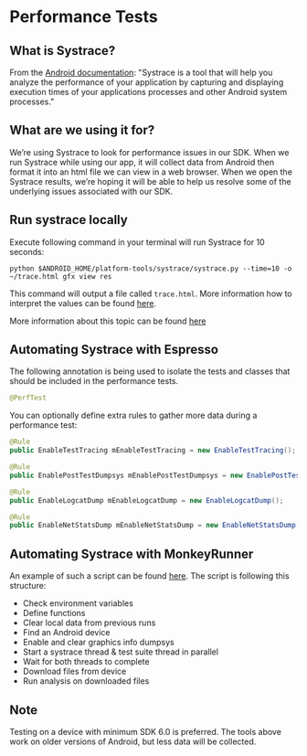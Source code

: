 # Performance Tests

## What is Systrace?

From the [Android documentation](http://developer.android.com/tools/help/systrace.html):
"Systrace is a tool that will help you analyze the performance of your application by capturing and displaying execution times of your applications processes and other Android system processes."

## What are we using it for?

We’re using Systrace to look for performance issues in our SDK. When we run Systrace while using our app, 
it will collect data from Android then format it into an html file we can view in a web browser. 
When we open the Systrace results, we’re hoping it will be able to help us resolve some of the 
underlying issues associated with our SDK.

## Run systrace locally

Execute following command in your terminal will run Systrace for 10 seconds:

```
python $ANDROID_HOME/platform-tools/systrace/systrace.py --time=10 -o ~/trace.html gfx view res
```

This command will output a file called `trace.html`. 
More information how to interpret the values can be found [here](http://developer.android.com/tools/help/systrace.html).
                                                       
More information about this topic can be found [here](https://codelabs.developers.google.com/codelabs/android-perf-testing/index.html?index=..%2F..%2Fbabbq-2015&viewga=UA-68632703-1#0)

## Automating Systrace with Espresso

The following annotation is being used to isolate the tests and classes that should be included in the performance tests.
                                          
```java
@PerfTest
```

You can optionally define extra rules to gather more data during a performance test:

```java
@Rule
public EnableTestTracing mEnableTestTracing = new EnableTestTracing();

@Rule
public EnablePostTestDumpsys mEnablePostTestDumpsys = new EnablePostTestDumpsys();

@Rule
public EnableLogcatDump mEnableLogcatDump = new EnableLogcatDump();

@Rule
public EnableNetStatsDump mEnableNetStatsDump = new EnableNetStatsDump();
```

## Automating Systrace with MonkeyRunner

An example of such a script can be found [here](https://github.com/googlecodelabs/android-perf-testing/blob/master/run_perf_tests.py).
The script is following this structure:

- Check environment variables
- Define functions
- Clear local data from previous runs
- Find an Android device
- Enable and clear graphics info dumpsys
- Start a systrace thread & test suite thread in parallel
- Wait for both threads to complete
- Download files from device
- Run analysis on downloaded files

## Note
Testing on a device with minimum SDK 6.0 is preferred. 
The tools above work on older versions of Android, but less data will be collected.